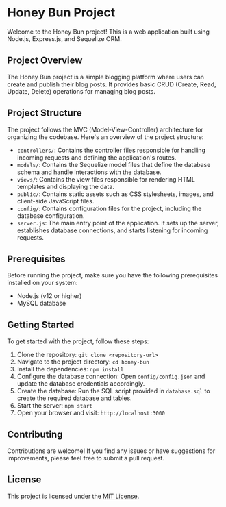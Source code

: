 # Honey Bun Project

Welcome to the Honey Bun project! This is a web application built using Node.js, Express.js, and Sequelize ORM.

## Project Overview

The Honey Bun project is a simple blogging platform where users can create and publish their blog posts. It provides basic CRUD (Create, Read, Update, Delete) operations for managing blog posts.

## Project Structure

The project follows the MVC (Model-View-Controller) architecture for organizing the codebase. Here's an overview of the project structure:

- `controllers/`: Contains the controller files responsible for handling incoming requests and defining the application's routes.
- `models/`: Contains the Sequelize model files that define the database schema and handle interactions with the database.
- `views/`: Contains the view files responsible for rendering HTML templates and displaying the data.
- `public/`: Contains static assets such as CSS stylesheets, images, and client-side JavaScript files.
- `config/`: Contains configuration files for the project, including the database configuration.
- `server.js`: The main entry point of the application. It sets up the server, establishes database connections, and starts listening for incoming requests.

## Prerequisites

Before running the project, make sure you have the following prerequisites installed on your system:

- Node.js (v12 or higher)
- MySQL database

## Getting Started

To get started with the project, follow these steps:

1. Clone the repository: `git clone <repository-url>`
2. Navigate to the project directory: `cd honey-bun`
3. Install the dependencies: `npm install`
4. Configure the database connection: Open `config/config.json` and update the database credentials accordingly.
5. Create the database: Run the SQL script provided in `database.sql` to create the required database and tables.
6. Start the server: `npm start`
7. Open your browser and visit: `http://localhost:3000`

## Contributing

Contributions are welcome! If you find any issues or have suggestions for improvements, please feel free to submit a pull request.

## License

This project is licensed under the [MIT License](LICENSE).

